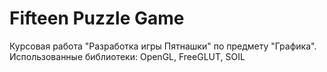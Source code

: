 # Fifteen Puzzle Game
Курсовая работа "Разработка игры Пятнашки" по предмету "Графика".
Использованные библиотеки: OpenGL, FreeGLUT, SOIL
